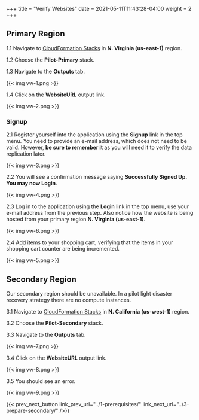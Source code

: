 +++
title = "Verify Websites"
date =  2021-05-11T11:43:28-04:00
weight = 2
+++

## Primary Region

1.1 Navigate to  [CloudFormation Stacks](https://console.aws.amazon.com/cloudformation/home?region=us-east-1#/stacks/) in **N. Virginia (us-east-1)** region.

1.2 Choose the **Pilot-Primary** stack.

1.3 Navigate to the **Outputs** tab.

{{< img vw-1.png >}}

1.4 Click on the **WebsiteURL** output link.

{{< img vw-2.png >}}

### Signup

2.1 Register yourself into the application using the **Signup** link in the top menu. You need to provide an e-mail address, which does not need to be valid. However, **be sure to remember it** as you will need it to verify the data replication later.

{{< img vw-3.png >}}

2.2 You will see a confirmation message saying **Successfully Signed Up. You may now Login**.

{{< img vw-4.png >}}

2.3 Log in to the application using the **Login** link in the top menu, use your e-mail address from the previous step.  Also notice how the website is being hosted from your primary region **N. Virginia (us-east-1)**.

{{< img vw-6.png >}}

2.4 Add items to your shopping cart, verifying that the items in your shopping cart counter are being incremented.

{{< img vw-5.png >}}

## Secondary Region

Our secondary region should be unavailable. In a pilot light disaster recovery strategy there are no compute instances.

3.1 Navigate to  [CloudFormation Stacks](https://console.aws.amazon.com/cloudformation/home?region=us-west-1#/stacks/) in **N. California (us-west-1)** region.

3.2 Choose the **Pilot-Secondary** stack.

3.3 Navigate to the **Outputs** tab.

{{< img vw-7.png >}}

3.4 Click on the **WebsiteURL** output link. 

{{< img vw-8.png >}}

3.5 You should see an error.

{{< img vw-9.png >}}

{{< prev_next_button link_prev_url="../1-prerequisites/" link_next_url="../3-prepare-secondary/" />}}
